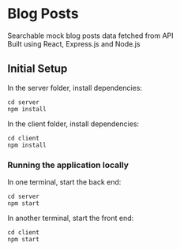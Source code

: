 # Blog Posts

Searchable mock blog posts data fetched from API<br/>
Built using React, Express.js and Node.js

## Initial Setup

In the server folder, install dependencies:

```shell
cd server
npm install
```

In the client folder, install dependencies:

```shell
cd client
npm install
```

### Running the application locally

In one terminal, start the back end:

```shell
cd server
npm start
```

In another terminal, start the front end:

```shell
cd client
npm start
```
